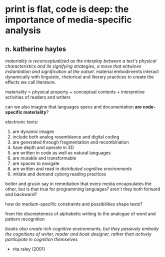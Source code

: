 # print is flat, code is deep: the importance of media-specific analysis
## n. katherine hayles

*materiality is reconceptualized as the interplay between a text's physical characteristics and its signifying strategies, a move that entwines instantiation and signification at the outset*. material embodiments interact dynamically with linguistic, rhetorical and literary practices to create the effects we call literature.

materiality = physical property + conceptual contents + interpretive activities of readers and writers

can we also imagine that languages specs and documentation **are code-specific materiality**?

electronic texts:
1. are dynamic images
2. include both analog resemblance and digital coding
3. are generated through fragmentation and recombination
4. have depth and operate in 3D
5. are written in code as well as natural languages
6. are mutable and transformable
7. are spaces to navigate
8. are written and read in *distributed cognitive environments*
9. initiate and demand cyborg reading practices

bolter and grusin say in remediation that every media encapsulates the other, but is that true for programming languages? aren't they both forward and backward?

how do medium-specific constraints and possibilities shape texts?

from the discreeteness of alphabetic writing to the analogue of word and pattern recognition

*books also create rich cognitive environments, but they passively embody the cognitions of writer, reader and book designer, rather than actively participate in cognition themselves*

- rita raley (2001)
